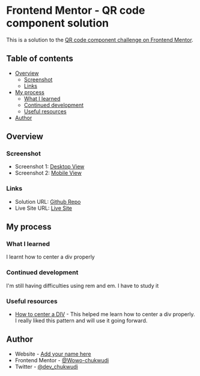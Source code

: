 # Frontend Mentor - QR code component solution

This is a solution to the [QR code component challenge on Frontend Mentor](https://www.frontendmentor.io/challenges/qr-code-component-iux_sIO_H). 

## Table of contents

- [Overview](#overview)
  - [Screenshot](#screenshot)
  - [Links](#links)
- [My process](#my-process)
  - [What I learned](#what-i-learned)
  - [Continued development](#continued-development)
  - [Useful resources](#useful-resources)
- [Author](#author)


## Overview

### Screenshot

- Screenshot 1: [Desktop View](./screenshots/screenshot1.PNG)
- Screenshot 2: [Mobile View](./screenshots/screenshot2.PNG)


### Links

- Solution URL: [Github Repo](https://github.com/Wowo-chukwudi/qr-code)
- Live Site URL: [Live Site](https://wowo-chukwudi.github.io/qr-code/)

## My process

### What I learned
I learnt how to center a div properly

### Continued development

I'm still having difficulties using rem and em. I have to study it

### Useful resources

- [How to center a DIV]([https://www.example.com](https://www.freecodecamp.org/news/how-to-center-a-div-with-css/)) - This helped me learn how to center a div properly. I really liked this pattern and will use it going forward.


## Author

- Website - [Add your name here](https://www.your-site.com)
- Frontend Mentor - [@Wowo-chukwudi](https://www.frontendmentor.io/profile/Wowo-chukwudi)
- Twitter - [@dev_chukwudi](https://www.twitter.com/dev_chukwudi)

